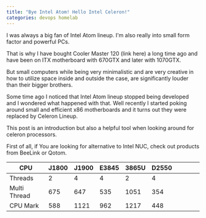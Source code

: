```yaml
---
title: "Bye Intel Atom! Hello Intel Celeron!"
categories: devops homelab
---
```


I was always a big fan of Intel Atom lineup. I'm also really into small form factor and powerful PCs.

That is why I have bought Cooler Master 120 (link here) a long time ago and have been on ITX motherboard with 670GTX and later with 1070GTX.

But small computers while being very minimalistic and are very creative in how to utilize space inside and outside the case, are significantly louder than their bigger brothers.

Some time ago I noticed that Intel Atom lineup stopped being developed and I wondered what happened with that. Well recently I started poking around small and efficient x86 motherboards and it turns out they were replaced by Celeron Lineup.

This post is an introduction but also a helpful tool when looking around for celeron processors.

First of all, if You are looking for alternative to Intel NUC, check out products from BeeLink or Qotom.

| CPU          | J1800 | J1900 | E3845 | 3865U | D2550 |   |   |   |   |
|--------------|-------|-------|-------|-------|-------|---|---|---|---|
| Threads      | 2     | 4     | 4     | 2     | 4     |   |   |   |   |
| Multi Thread | 675   | 647   | 535   | 1051  | 354   |   |   |   |   |
| CPU Mark     | 588   | 1121  | 962   | 1217  | 448   |   |   |   |   |


